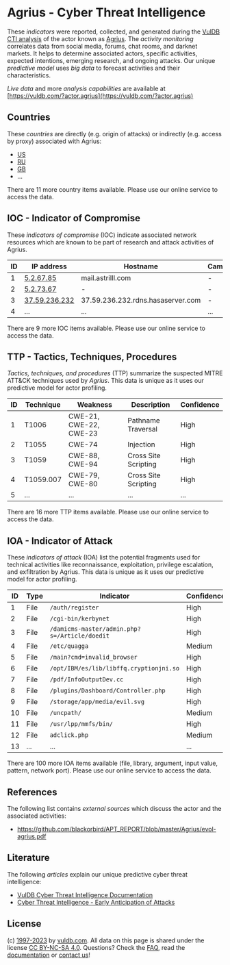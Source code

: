 # Agrius - Cyber Threat Intelligence

These _indicators_ were reported, collected, and generated during the [VulDB CTI analysis](https://vuldb.com/?kb.cti) of the actor known as [Agrius](https://vuldb.com/?actor.agrius). The _activity monitoring_ correlates data from social media, forums, chat rooms, and darknet markets. It helps to determine associated actors, specific activities, expected intentions, emerging research, and ongoing attacks. Our unique _predictive model_ uses _big data_ to forecast activities and their characteristics.

_Live data_ and more _analysis capabilities_ are available at [https://vuldb.com/?actor.agrius](https://vuldb.com/?actor.agrius)

## Countries

These _countries_ are directly (e.g. origin of attacks) or indirectly (e.g. access by proxy) associated with Agrius:

* [US](https://vuldb.com/?country.us)
* [RU](https://vuldb.com/?country.ru)
* [GB](https://vuldb.com/?country.gb)
* ...

There are 11 more country items available. Please use our online service to access the data.

## IOC - Indicator of Compromise

These _indicators of compromise_ (IOC) indicate associated network resources which are known to be part of research and attack activities of Agrius.

ID | IP address | Hostname | Campaign | Confidence
-- | ---------- | -------- | -------- | ----------
1 | [5.2.67.85](https://vuldb.com/?ip.5.2.67.85) | mail.astrilll.com | - | High
2 | [5.2.73.67](https://vuldb.com/?ip.5.2.73.67) | - | - | High
3 | [37.59.236.232](https://vuldb.com/?ip.37.59.236.232) | 37.59.236.232.rdns.hasaserver.com | - | High
4 | ... | ... | ... | ...

There are 9 more IOC items available. Please use our online service to access the data.

## TTP - Tactics, Techniques, Procedures

_Tactics, techniques, and procedures_ (TTP) summarize the suspected MITRE ATT&CK techniques used by _Agrius_. This data is unique as it uses our predictive model for actor profiling.

ID | Technique | Weakness | Description | Confidence
-- | --------- | -------- | ----------- | ----------
1 | T1006 | CWE-21, CWE-22, CWE-23 | Pathname Traversal | High
2 | T1055 | CWE-74 | Injection | High
3 | T1059 | CWE-88, CWE-94 | Cross Site Scripting | High
4 | T1059.007 | CWE-79, CWE-80 | Cross Site Scripting | High
5 | ... | ... | ... | ...

There are 16 more TTP items available. Please use our online service to access the data.

## IOA - Indicator of Attack

These _indicators of attack_ (IOA) list the potential fragments used for technical activities like reconnaissance, exploitation, privilege escalation, and exfiltration by Agrius. This data is unique as it uses our predictive model for actor profiling.

ID | Type | Indicator | Confidence
-- | ---- | --------- | ----------
1 | File | `/auth/register` | High
2 | File | `/cgi-bin/kerbynet` | High
3 | File | `/damicms-master/admin.php?s=/Article/doedit` | High
4 | File | `/etc/quagga` | Medium
5 | File | `/main?cmd=invalid_browser` | High
6 | File | `/opt/IBM/es/lib/libffq.cryptionjni.so` | High
7 | File | `/pdf/InfoOutputDev.cc` | High
8 | File | `/plugins/Dashboard/Controller.php` | High
9 | File | `/storage/app/media/evil.svg` | High
10 | File | `/uncpath/` | Medium
11 | File | `/usr/lpp/mmfs/bin/` | High
12 | File | `adclick.php` | Medium
13 | ... | ... | ...

There are 100 more IOA items available (file, library, argument, input value, pattern, network port). Please use our online service to access the data.

## References

The following list contains _external sources_ which discuss the actor and the associated activities:

* https://github.com/blackorbird/APT_REPORT/blob/master/Agrius/evol-agrius.pdf

## Literature

The following _articles_ explain our unique predictive cyber threat intelligence:

* [VulDB Cyber Threat Intelligence Documentation](https://vuldb.com/?kb.cti)
* [Cyber Threat Intelligence - Early Anticipation of Attacks](https://www.scip.ch/en/?labs.20201022)

## License

(c) [1997-2023](https://vuldb.com/?kb.changelog) by [vuldb.com](https://vuldb.com/?kb.about). All data on this page is shared under the license [CC BY-NC-SA 4.0](https://creativecommons.org/licenses/by-nc-sa/4.0/). Questions? Check the [FAQ](https://vuldb.com/?kb.faq), read the [documentation](https://vuldb.com/?kb) or [contact us](https://vuldb.com/?contact)!

